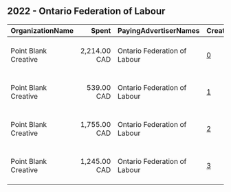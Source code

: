 ## 2022 - Ontario Federation of Labour 
|OrganizationName|Spent|PayingAdvertiserNames|CreativeUrls|Impressions|Genders|AgeBrackets|CountryCodes|BillingAddresses|CandidateBallotInformation|
|:---|---:|:---|:---|---:|:---|:---|:---|:---|:---|
|Point Blank Creative|2,214.00 CAD|Ontario Federation of Labour|[0](https://www.snap.com/political-ads/asset/802a3644f3abc3b2616b9a511480da010f0431d9a8dcca8ba4901e91cef65d42?mediaType=png)|299,201|FEMALE|18-35|canada|"505 Hamilton St., Room 301,Vancouver,V6B 2R1,CA"||
|Point Blank Creative|539.00 CAD|Ontario Federation of Labour|[1](https://www.snap.com/political-ads/asset/b5e822ee465708f3d0368c29b715b842f36cbd12233aac8d7b8a7e0cee806c47?mediaType=png)|72,230|FEMALE|18-35|canada|"505 Hamilton St., Room 301,Vancouver,V6B 2R1,CA"||
|Point Blank Creative|1,755.00 CAD|Ontario Federation of Labour|[2](https://www.snap.com/political-ads/asset/a049876e5b13f79173abc0ce2d86d12073f59c73b15d0b910d2d3d72ae16df6c?mediaType=png)|170,010|FEMALE|18-35|canada|"505 Hamilton St., Room 301,Vancouver,V6B 2R1,CA"||
|Point Blank Creative|1,245.00 CAD|Ontario Federation of Labour|[3](https://www.snap.com/political-ads/asset/76eac75c368dd0eeb68e19b42ea4b10df9a430261c343bbd050a65761ace795a?mediaType=png)|169,145|FEMALE|18-35|canada|"505 Hamilton St., Room 301,Vancouver,V6B 2R1,CA"||
